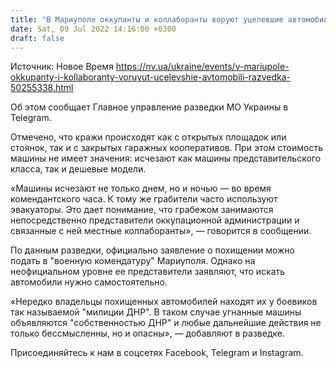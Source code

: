 ```yaml
---
title: "В Мариуполе оккупанты и коллаборанты воруют уцелевшие автомобили — разведка"
date: Sat, 09 Jul 2022 14:16:00 +0300
draft: false
---
```

Источник: Новое Время https://nv.ua/ukraine/events/v-mariupole-okkupanty-i-kollaboranty-voruyut-ucelevshie-avtomobili-razvedka-50255338.html


Об этом сообщает Главное управление разведки МО Украины в Telegram.

 Отмечено, что кражи происходят как с открытых площадок или стоянок, так и с закрытых гаражных кооперативов. При этом стоимость машины не имеет значения: исчезают как машины представительского класса, так и дешевые модели.

 «Машины исчезают не только днем, но и ночью — во время комендантского часа. К тому же грабители часто используют эвакуаторы. Это дает понимание, что грабежом занимаются непосредственно представители оккупационной администрации и связанные с ней местные коллаборанты», — говорится в сообщении.

По данным разведки, официально заявление о похищении можно подать в "военную комендатуру" Мариуполя. Однако на неофициальном уровне ее представители заявляют, что искать автомобили нужно самостоятельно.

«Нередко владельцы похищенных автомобилей находят их у боевиков так называемой "милиции ДНР". В таком случае угнанные машины объявляются "собственностью ДНР" и любые дальнейшие действия не только бессмысленны, но и опасны», — добавляют в разведке.

Присоединяйтесь к нам в соцсетях Facebook, Telegram и Instagram.
